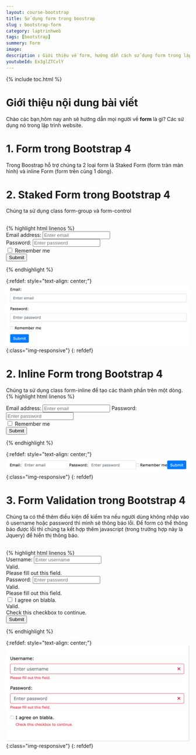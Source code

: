 ```yaml
---
layout: course-bootstrap
title: Sử dụng form trong boostrap 
slug : bootstrap-form
category: laptrinhweb
tags: [bootstrap]
summery: Form
image:
description : Giới thiệu về form, hướng dẫn cách sử dụng form trong lập trình web.
youtubeId: Ex3glZTCvlY
---
```


{% include toc.html %}

# **Giới thiệu nội dung bài viết**

Chào các bạn,hôm nay anh sẽ hướng dẫn mọi người về <b>form</b> là gì? Các sử dụng nó trong lập trình website. 

# **1. Form trong Bootstrap 4**

Trong Boostrap hỗ trợ chúng ta 2 loại form là Staked Form (form tràn màn hình) và inline Form (form trên cùng 1 dòng).



# **2. Staked Form trong Bootstrap 4**

Chúng ta sử dụng class form-group và form-control

<br>
{% highlight html  linenos %}

 <form action="/action_page.php">
  <div class="form-group">
    <label for="email">Email address:</label>
    <input type="email" class="form-control" placeholder="Enter email" id="email">
  </div>
  <div class="form-group">
    <label for="pwd">Password:</label>
    <input type="password" class="form-control" placeholder="Enter password" id="pwd">
  </div>
  <div class="form-group form-check">
    <label class="form-check-label">
      <input class="form-check-input" type="checkbox"> Remember me
    </label>
  </div>
  <button type="submit" class="btn btn-primary">Submit</button>
</form> 

{% endhighlight %}

{:refdef: style="text-align: center;"}
![stackedform](/images/post/boostrap/stackedform.png){:class="img-responsive"}
{: refdef}


# **2. Inline Form trong Bootstrap 4**

Chúng ta sử dụng class form-inline để tạo các thành phần trên một dòng.
<br>
{% highlight html  linenos %}

 <form class="form-inline" action="/action_page.php">
  <label for="email">Email address:</label>
  <input type="email" class="form-control" placeholder="Enter email" id="email">
  <label for="pwd">Password:</label>
  <input type="password" class="form-control" placeholder="Enter password" id="pwd">
  <div class="form-check">
    <label class="form-check-label">
      <input class="form-check-input" type="checkbox"> Remember me
    </label>
  </div>
  <button type="submit" class="btn btn-primary">Submit</button>
</form> 

{% endhighlight %}

{:refdef: style="text-align: center;"}
![inline form](/images/post/boostrap/inline.png){:class="img-responsive"}
{: refdef}


# **3. Form Validation trong Bootstrap 4**

Chúng ta có thể thêm điều kiện để kiểm tra nếu người dùng không nhập vào ô username hoặc password thì mình sẽ thông báo lỗi. Để form có thể thông báo được lỗi thì chúng ta kết hợp thêm javascript (trong trường hợp này là Jquery) để hiển thị thông báo.

<br>
{% highlight html  linenos %}

 <form action="/action_page.php" class="needs-validation" novalidate>
  <div class="form-group">
    <label for="uname">Username:</label>
    <input type="text" class="form-control" id="uname" placeholder="Enter username" name="uname" required>
    <div class="valid-feedback">Valid.</div>
    <div class="invalid-feedback">Please fill out this field.</div>
  </div>
  <div class="form-group">
    <label for="pwd">Password:</label>
    <input type="password" class="form-control" id="pwd" placeholder="Enter password" name="pswd" required>
    <div class="valid-feedback">Valid.</div>
    <div class="invalid-feedback">Please fill out this field.</div>
  </div>
  <div class="form-group form-check">
    <label class="form-check-label">
      <input class="form-check-input" type="checkbox" name="remember" required> I agree on blabla.
      <div class="valid-feedback">Valid.</div>
      <div class="invalid-feedback">Check this checkbox to continue.</div>
    </label>
  </div>
  <button type="submit" class="btn btn-primary">Submit</button>
</form>

<script>
// Disable form submissions if there are invalid fields
(function() {
  'use strict';
  window.addEventListener('load', function() {
    // Get the forms we want to add validation styles to
    var forms = document.getElementsByClassName('needs-validation');
    // Loop over them and prevent submission
    var validation = Array.prototype.filter.call(forms, function(form) {
      form.addEventListener('submit', function(event) {
        if (form.checkValidity() === false) {
          event.preventDefault();
          event.stopPropagation();
        }
        form.classList.add('was-validated');
      }, false);
    });
  }, false);
})();
</script> 


{% endhighlight %}



{:refdef: style="text-align: center;"}
![validation form](/images/post/boostrap/validationform.png){:class="img-responsive"}
{: refdef}
